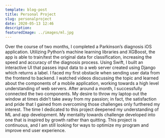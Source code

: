 ```yaml
---
template: blog-post
title: Personal Project
slug: personalproject
date: 2020-05-13 12:46
description: 
featuredImage: ../images/ml.jpg
---
```


Over the course of two months, I completed a Parkinson’s diagnosis iOS application. Utilizing Python’s machine learning libraries and XGBoost, the app is able to train/test the original data for classification, increasing the speed and accuracy of the diagnosis process. Using Swift, I built an interactive UI that passes input data to a web server created using Django which returns a label. I faced my first obstacle when sending user data from the frontend to backend. I watched videos discussing the topic and learned about the components of a mobile application, working towards a high level understanding of web servers. After around a month, I successfully connected the two components. My desire to throw my laptop out the window at times didn’t take away from my passion; in fact, the satisfaction and pride that I gained from overcoming those challenges only furthered my interest. The time I dedicated to this project deepened my understanding of ML and app development. My mentality towards challenge developed into one that is inspired by growth rather than quitting. This project is continuous, and I am still looking for ways to optimize my program and improve end user experience.
